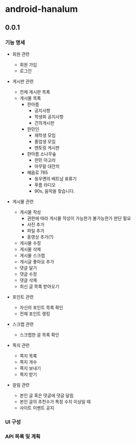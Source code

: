 # android-hanalum

## 0.0.1

### 기능 명세

- 회원 관련
    - 회원 가입
    - 로그인

- 게시판 관련
    - 전체 게시판 목록
    - 게시물 목록
        - 한아름
            - 공지사항
            - 학생회 공지사항
            - 건의게시판
        - 한민인
            - 재학생 모임
            - 졸업생 모임
            - 멘토링 게시판
        - 한아름 소나무숲
            - 한민 아고라
            - 아무말 대잔치
        - 혜음로 765
            - 응우옌의 베트남 표류기
            - 푸름 라디오
            - 90s, 음악을 찾습니다.

- 게시물 관련
    - 게시물 작성
        - 권한에 따라 게시물 작성이 가능한가 불가능한가 판단 필요
        - 사진 추가
        - 파일 추가
        - 동영상 추가(?)
    - 게시물 수정
    - 게시물 삭제
    - 게시물 스크랩
    - 게시글 좋아요 추가
    - 댓글 달기
    - 댓글 수정
    - 댓글 삭제
    - 최신 글 목록 받아오기

- 포인트 관련
    - 자신의 포인트 목록 확인
    - 전체 포인트 랭킹

- 스크랩 관련
    - 스크랩한 글 목록 확인

- 쪽지 관련
    - 쪽지 목록
    - 쪽지 개수
    - 쪽지 보내기
    - 쪽지 받기

- 알림 관련
    - 본인 글 혹은 댓글에 댓글 달림
    - 본인 글의 추천수가 특정 수치 이상일 때
    - 사이트 이벤트 공지

### UI 구성

### API 목록 및 계획

